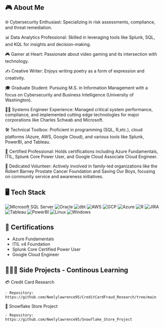 ## 🎮 About Me
🌐 Cybersecurity Enthusiast: Specializing in risk assessments, compliance, and threat remediation.

📊 Data Analytics Professional: Skilled in leveraging tools like Splunk, SQL, and KQL for insights and decision-making.

🎮 Gamer at Heart: Passionate about video gaming and its intersection with technology.

✍️ Creative Writer: Enjoys writing poetry as a form of expression and creativity.

🎓 Graduate Student: Pursuing M.S. in Information Management with a focus on Cybersecurity and Business Intelligence (University of Washington).

👨‍💻 Systems Engineer Experience: Managed critical system performance, compliance, and implemented cutting edge technologies for major corporations like Charles Schwab and Microsoft.

🛠 Technical Toolbox: Proficient in programming (SQL, R,etc.), cloud platforms (Azure, AWS, Google Cloud), and various tools like Splunk, PowerBI, and Tableau.

🏅 Certified Professional: Holds certifications including Azure Fundamentals, ITIL, Splunk Core Power User, and Google Cloud Associate Cloud Engineer.

🤝 Dedicated Volunteer: Actively involved in family-led organizations like the Robert Barney Prostate Cancer Foundation and Saving Our Boys, focusing on community service and awareness initiatives.


## 🖥️ Tech Stack
![MIcrosoft SQL Server](https://img.shields.io/badge/Microsoft%20SQL%20Server-CC2927?style=for-the-badge&logo=microsoft%20sql%20server&logoColor=white) ![Oracle](https://img.shields.io/badge/Oracle-F80000?style=for-the-badge&logo=Oracle&logoColor=white) ![dbt](https://img.shields.io/badge/dbt-FF694B?style=for-the-badge&logo=dbt&logoColor=white) ![AWS](https://img.shields.io/badge/Amazon_AWS-FF9900?style=for-the-badge&logo=amazonaws&logoColor=white) ![GCP](https://img.shields.io/badge/Google_Cloud-4285F4?style=for-the-badge&logo=google-cloud&logoColor=white) ![Azure](https://img.shields.io/badge/microsoft%20azure-0089D6?style=for-the-badge&logo=microsoft-azure&logoColor=white) ![R](https://img.shields.io/badge/R-276DC3?style=for-the-badge&logo=r&logoColor=white) ![JIRA](https://img.shields.io/badge/Jira-0052CC?style=for-the-badge&logo=Jira&logoColor=white) ![Tableau](https://img.shields.io/badge/Tableau-E97627?style=for-the-badge&logo=Tableau&logoColor=white) ![PowerBI](https://img.shields.io/badge/PowerBI-F2C811?style=for-the-badge&logo=Power%20BI&logoColor=white) ![Linux](https://img.shields.io/badge/Linux-FCC624?style=for-the-badge&logo=linux&logoColor=black) ![Windows](https://img.shields.io/badge/Windows-0078D6?style=for-the-badge&logo=windows&logoColor=white)


## 📃 Certifications
- Azure Fundamentals
- ITIL v4 Foundation
- Splunk Core Certified Power User
- Google Cloud Engineer

## 🧑🏿‍💻 Side Projects - Continous Learning
💳 Credit Card Research

	- Repository: https://github.com/Neelylawrence95/CreditCardFraud_Research/tree/main

🏪 Snowflake Store Project

	- Repository: https://github.com/Neelylawrence95/Snowflake_Store_Project


<!--
**Neelylawrence95/Neelylawrence95** is a ✨ _special_ ✨ repository because its `README.md` (this file) appears on your GitHub profile.

Here are some ideas to get you started:
## 🖥️ Tech Stack
<div align="center">
	<code><img width="50" src="https://github.com/marwin1991/profile-technology-icons/assets/19180175/3b371807-db7c-45b4-8720-c0cfc901680a" alt="MSSQL" title="MSSQL"/></code>
</div>
- 🔭 I’m currently working on ...
- 🌱 I’m currently learning ...
- 👯 I’m looking to collaborate on ...
- 🤔 I’m looking for help with ...
- 💬 Ask me about ...
- 📫 How to reach me: ...
- 😄 Pronouns: ...
- ⚡ Fun fact: ...
-->
